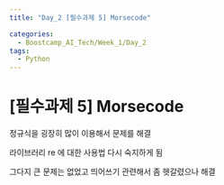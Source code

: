 ```yaml
---
title: "Day_2 [필수과제 5] Morsecode"

categories:
  - Boostcamp_AI_Tech/Week_1/Day_2
tags:
  - Python
---
```


# [필수과제 5] Morsecode

정규식을 굉장히 많이 이용해서 문제를 해결

라이브러리 re 에 대한 사용법 다시 숙지하게 됨

그다지 큰 문제는 없었고 띄어쓰기 관련해서 좀 헷갈렸으나 해결